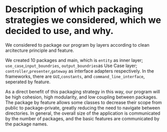 # Description of which packaging strategies we considered, which we decided to use, and why.

We considered to package our program by layers according to clean arcitecture principle and feature.

We created 10 packages and main, which is `entity` as inner layer; `use_case`,`input_boundries`, `output_boundries`as Use Case layer; `controller`,`presenter`,`gateway` as interface adapters respectively. In the frameworks, there are `GUI`,`constants`, and `command_line_interface`, seperated by feature.

As a direct benefit of this packaging strategy in this way, our program will be high cohesion, high modularity, and low coupling between packages.
The package by feature allows some classes to decrease their scope from public to package-private, greatly reducing the need to navigate between directories.
In general, the overall size of the application is communicated by the number of packages, and the basic features are communicated by the package names.
